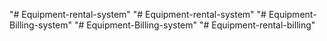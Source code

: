 "# Equipment-rental-system" 
"# Equipment-rental-system" 
"# Equipment-Billing-system" 
"# Equipment-Billing-system" 
"# Equipment-rental-billing" 
